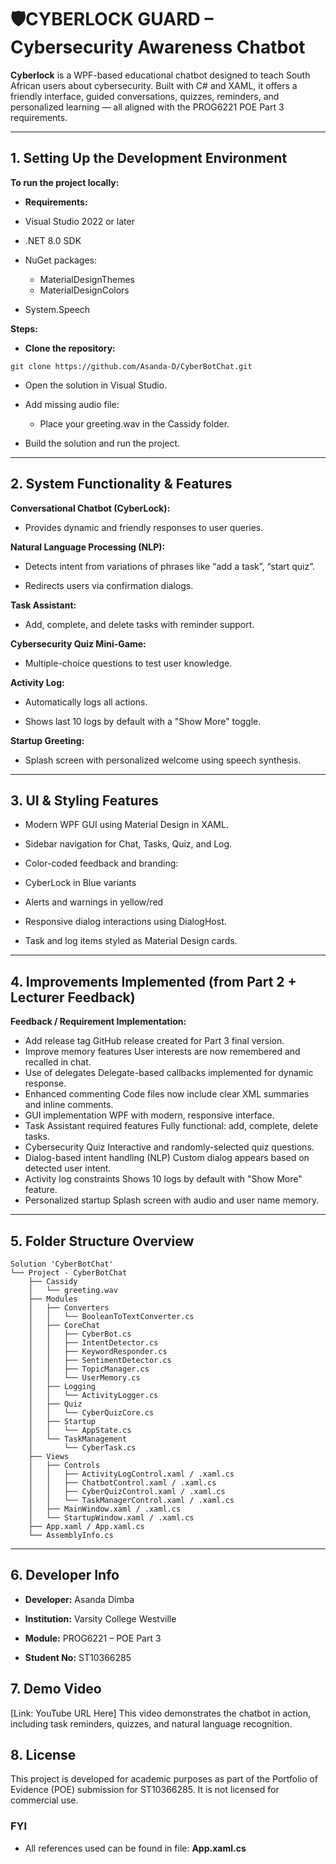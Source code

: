 # 🛡️CYBERLOCK GUARD – Cybersecurity Awareness Chatbot

**Cyberlock** is a WPF-based educational chatbot designed to teach South African users about cybersecurity. Built with C# and XAML, it offers a friendly interface, guided conversations, quizzes, reminders, and personalized learning — all aligned with the PROG6221 POE Part 3 requirements.

---

## 1. Setting Up the Development Environment
**To run the project locally:**
- **Requirements:**

- Visual Studio 2022 or later

- .NET 8.0 SDK 

- NuGet packages:
  - MaterialDesignThemes
  - MaterialDesignColors

- System.Speech

**Steps:**
- **Clone the repository:**

```git clone https://github.com/Asanda-D/CyberBotChat.git```

- Open the solution in Visual Studio.

- Add missing audio file:
  - Place your greeting.wav in the Cassidy folder.

- Build the solution and run the project.

---

## 2. System Functionality & Features

**Conversational Chatbot (CyberLock):** 
- Provides dynamic and friendly responses to user queries.

**Natural Language Processing (NLP):**
- Detects intent from variations of phrases like “add a task”, “start quiz”.

- Redirects users via confirmation dialogs.

**Task Assistant:**
- Add, complete, and delete tasks with reminder support.

**Cybersecurity Quiz Mini-Game:**
- Multiple-choice questions to test user knowledge.

**Activity Log:**
- Automatically logs all actions.

- Shows last 10 logs by default with a "Show More" toggle.

**Startup Greeting:**
- Splash screen with personalized welcome using speech synthesis.

---

## 3. UI & Styling Features

- Modern WPF GUI using Material Design in XAML.

- Sidebar navigation for Chat, Tasks, Quiz, and Log.

- Color-coded feedback and branding:

- CyberLock in Blue variants

- Alerts and warnings in yellow/red

- Responsive dialog interactions using DialogHost.

- Task and log items styled as Material Design cards.

---

## 4. Improvements Implemented (from Part 2 + Lecturer Feedback)

**Feedback / Requirement	Implementation:**

- Add release tag	GitHub release created for Part 3 final version.
- Improve memory features	User interests are now remembered and recalled in chat.
- Use of delegates	Delegate-based callbacks implemented for dynamic response.
- Enhanced commenting	Code files now include clear XML summaries and inline comments.
- GUI implementation	WPF with modern, responsive interface.
- Task Assistant required features	Fully functional: add, complete, delete tasks.
- Cybersecurity Quiz	Interactive and randomly-selected quiz questions.
- Dialog-based intent handling (NLP)	Custom dialog appears based on detected user intent.
- Activity log constraints	Shows 10 logs by default with "Show More" feature.
- Personalized startup	Splash screen with audio and user name memory.

---

## 5. Folder Structure Overview

```
Solution 'CyberBotChat'
└── Project - CyberBotChat
    ├── Cassidy
    │   └── greeting.wav
    ├── Modules
    │   ├── Converters
    │   │   └── BooleanToTextConverter.cs
    │   ├── CoreChat
    │   │   ├── CyberBot.cs
    │   │   ├── IntentDetector.cs
    │   │   ├── KeywordResponder.cs
    │   │   ├── SentimentDetector.cs
    │   │   ├── TopicManager.cs
    │   │   └── UserMemory.cs
    │   ├── Logging
    │   │   └── ActivityLogger.cs
    │   ├── Quiz
    │   │   └── CyberQuizCore.cs
    │   ├── Startup
    │   │   └── AppState.cs
    │   └── TaskManagement
    │       └── CyberTask.cs
    ├── Views
    │   ├── Controls
    │   │   ├── ActivityLogControl.xaml / .xaml.cs
    │   │   ├── ChatbotControl.xaml / .xaml.cs
    │   │   ├── CyberQuizControl.xaml / .xaml.cs
    │   │   └── TaskManagerControl.xaml / .xaml.cs
    │   ├── MainWindow.xaml / .xaml.cs
    │   └── StartupWindow.xaml / .xaml.cs
    ├── App.xaml / App.xaml.cs
    └── AssemblyInfo.cs
```

---

## 6. Developer Info

- **Developer:** Asanda Dimba

- **Institution:** Varsity College Westville

- **Module:** PROG6221 – POE Part 3

- **Student No:** ST10366285

## 7. Demo Video

[Link: YouTube URL Here]
This video demonstrates the chatbot in action, including task reminders, quizzes, and natural language recognition.

## 8. License
This project is developed for academic purposes as part of the Portfolio of Evidence (POE) submission for ST10366285.
It is not licensed for commercial use.

### FYI
- All references used can be found in file: **App.xaml.cs**
